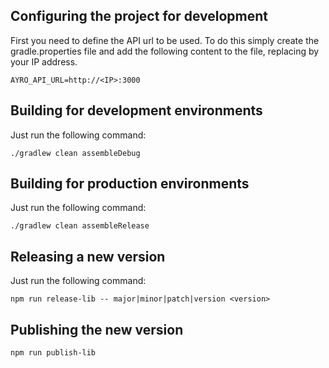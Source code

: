 ## Configuring the project for development ##

First you need to define the API url to be used. To do this simply create the gradle.properties file and add the following content to the file, replacing <IP> by your IP address.
````
AYRO_API_URL=http://<IP>:3000
````

## Building for development environments ##

Just run the following command:
````
./gradlew clean assembleDebug
````

## Building for production environments ##

Just run the following command:
````
./gradlew clean assembleRelease
````

## Releasing a new version ##

Just run the following command:
````
npm run release-lib -- major|minor|patch|version <version>
````

## Publishing the new version ##
````
npm run publish-lib
````